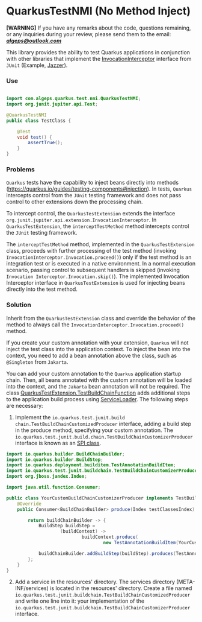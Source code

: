 # QuarkusTestNMI (No Method Inject)

**[WARNING]** If you have any remarks about the code, questions remaining, or any inquiries during your review, please
send them to the email: ***algeps@outlook.com***

This library provides the ability to test Quarkus applications in conjunction with other libraries that implement the
[InvocationInterceptor](https://junit.org/junit5/docs/snapshot/api/org.junit.jupiter.api/org/junit/jupiter/api/extension/InvocationInterceptor.html)
interface from `JUnit` (Example, [Jazzer](https://github.com/CodeIntelligenceTesting/jazzer)).

### Use

```java

import com.algeps.quarkus.test.nmi.QuarkusTestNMI;
import org.junit.jupiter.api.Test;

@QuarkusTestNMI
public class TestClass {

    @Test
    void test() {
        assertTrue();
    }
}
```

### Problems

`Quarkus` tests have the capability to inject beans directly into
methods (https://quarkus.io/guides/testing-components#injection). In tests, `Quarkus` intercepts control from the
`JUnit` testing framework and does not pass control to other extensions down the processing chain.

To intercept control, the `QuarkusTestExtension` extends the interface
`org.junit.jupiter.api.extension.InvocationInterceptor`. In `QuarkusTestExtension`, the `interceptTestMethod` method
intercepts control the `JUnit` testing framework.

The `interceptTestMethod` method, implemented in the `QuarkusTestExtension` class, proceeds with further processing of
the test method (invoking `InvocationInterceptor.Invocation.proceed()`) only if the test method is an integration test
or is executed in a native environment. In a normal execution scenario, passing control to subsequent handlers is
skipped (invoking `Invocation Interceptor.Invocation.skip()`). The implemented Invocation Interceptor interface in
`QuarkusTestExtension` is used for injecting beans directly into the test method.

### Solution

Inherit from the `QuarkusTestExtension` class and override the behavior of the method to always call the
`InvocationInterceptor.Invocation.proceed()` method.

If you create your custom annotation with your extension, `Quarkus` will not inject the test class into the application
context. To inject the bean into the context, you need to add a bean annotation above the class, such as `@Singleton`
from `Jakarta`.

You can add your custom annotation to the `Quarkus` application startup chain. Then, all beans annotated with the custom
annotation will be loaded into the context, and the `Jakarta` bean annotation will not be required. The
class [QuarkusTestExtension.TestBuildChainFunction](https://github.com/quarkusio/quarkus/blob/3.15.0/test-framework/junit5/src/main/java/io/quarkus/test/junit/QuarkusTestExtension.java#L1323)
adds additional steps to the application build process
using [ServiceLoader](https://docs.oracle.com/en/java/javase/17/docs/api/java.base/java/util/ServiceLoader.html). The
following steps are necessary:

1) Implement the `io.quarkus.test.junit.build chain.TestBuildChainCustomizedProducer` interface, adding a build step in
   the produce method, specifying your custom annotation. The
   `io.quarkus.test.junit.build.chain.TestBuildChainCustomizerProducer` interface is known as
   an [SPI class](https://docs.oracle.com/javase/tutorial/sound/SPI-intro.html).

```java
import io.quarkus.builder.BuildChainBuilder;
import io.quarkus.builder.BuildStep;
import io.quarkus.deployment.builditem.TestAnnotationBuildItem;
import io.quarkus.test.junit.buildchain.TestBuildChainCustomizerProducer;
import org.jboss.jandex.Index;

import java.util.function.Consumer;

public class YourCustomBuildChainCustomizerProducer implements TestBuildChainCustomizerProducer {
    @Override
    public Consumer<BuildChainBuilder> produce(Index testClassesIndex) {

        return buildChainBuilder -> {
            BuildStep buildStep =
                    (buildContext) ->
                            buildContext.produce(
                                    new TestAnnotationBuildItem(YourCustomAnnotation.class.getName()));

            buildChainBuilder.addBuildStep(buildStep).produces(TestAnnotationBuildItem.class).build();
        };
    }
}

```

2) Add a service in the resources' directory. The services directory (META-INF/services) is located in the resources'
   directory. Create a file named `io.quarkus.test.junit.buildchain.TestBuildChainCustomizedProducer` and write one
   line into it: your implementation of the `io.quarkus.test.junit.buildchain.TestBuildChainCustomizerProducer`
   interface.